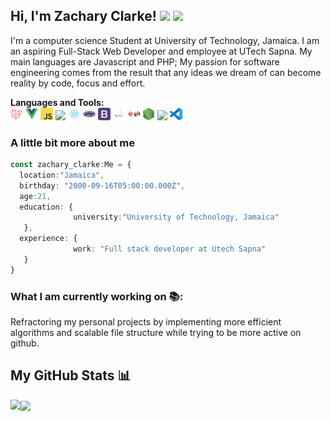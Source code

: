 <h2> Hi, I'm Zachary Clarke! <img src="https://media.giphy.com/media/hvRJCLFzcasrR4ia7z/giphy.gif" width="25px"> <img src="https://media.giphy.com/media/mGcNjsfWAjY5AEZNw6/giphy.gif" width="25px"></h2>


I'm a computer science Student at University of Technology, Jamaica. I am an aspiring Full-Stack Web Developer and employee at UTech Sapna. My main languages are Javascript and PHP; My passion for software engineering comes from the result that any ideas we dream of can become reality by code, focus and effort.


**Languages and Tools:**  
<code><img height="20" src="https://raw.githubusercontent.com/github/explore/56a826d05cf762b2b50ecbe7d492a839b04f3fbf/topics/laravel/laravel.png"></code>
<code><img height="20" src="https://raw.githubusercontent.com/github/explore/80688e429a7d4ef2fca1e82350fe8e3517d3494d/topics/vue/vue.png"></code>
<code><img height="20" src="https://raw.githubusercontent.com/github/explore/80688e429a7d4ef2fca1e82350fe8e3517d3494d/topics/javascript/javascript.png"></code>
<code><img height="20" src="https://camo.githubusercontent.com/76fc893540a16d0acb4967472a5195511ec64fd8d98f377cb00dc8fa73ffb67b/68747470733a2f2f7265666163746f72696e6775692e6e7963332e63646e2e6469676974616c6f6365616e7370616365732e636f6d2f7461696c77696e642d6c6f676f2d737469636b65722e737667"></code>
<code><img height="20" src="https://raw.githubusercontent.com/github/explore/80688e429a7d4ef2fca1e82350fe8e3517d3494d/topics/react-native/react-native.png"></code>
<code><img height="20" src="https://raw.githubusercontent.com/github/explore/ccc16358ac4530c6a69b1b80c7223cd2744dea83/topics/php/php.png"></code>
<code><img height="20" src="https://raw.githubusercontent.com/github/explore/80688e429a7d4ef2fca1e82350fe8e3517d3494d/topics/bootstrap/bootstrap.png"></code>
<code><img height="20" src="https://raw.githubusercontent.com/github/explore/80688e429a7d4ef2fca1e82350fe8e3517d3494d/topics/mysql/mysql.png"></code>
<code><img height="20" src="https://raw.githubusercontent.com/github/explore/80688e429a7d4ef2fca1e82350fe8e3517d3494d/topics/git/git.png"></code>
<code><img height="20" src="https://raw.githubusercontent.com/github/explore/80688e429a7d4ef2fca1e82350fe8e3517d3494d/topics/nodejs/nodejs.png"></code>
<code><img height="20" src="https://camo.githubusercontent.com/cfe0dd83317c9b523c7f3d8911ee61eb1e2fc869a64a8b6ae075c2fd6e5b17cd/68747470733a2f2f6173736574732e676574706f73746d616e2e636f6d2f636f6d6d6f6e2d73686172652f706f73746d616e2d6c6f676f2d686f72697a6f6e74616c2d333230783133322e706e67"></code>
  <code><img height="20" src=https://raw.githubusercontent.com/github/explore/80688e429a7d4ef2fca1e82350fe8e3517d3494d/topics/visual-studio-code/visual-studio-code.png></code>
  
### A little bit more about me
```typescript
const zachary_clarke:Me = {
  location:"Jamaica",
  birthday: "2000-09-16T05:00:00.000Z",
  age:21,
  education: {
              university:"University of Technology, Jamaica"
   },
  experience: {
              work: "Full stack developer at Utech Sapna"            
   }
}
```
### What I am currently working on 📚: 
Refractoring my personal projects by implementing more efficient algorithms and scalable file structure while trying to be more active on github.

 ## My GitHub Stats 📊
<a href="https://github.com/ARES00GODOFWAR?tab=repositories">
  <img align="left" src="https://github-readme-stats.vercel.app/api?username=ARES00GODOFWAR&count_private=true&show_icons=true&theme=radical" />
</a>
<a href="https://github.com/ARES00GODOFWAR?tab=repositories">
  <img align="center" src="https://github-readme-stats.vercel.app/api/top-langs/?username=ARES00GODOFWAR" />
</a>

